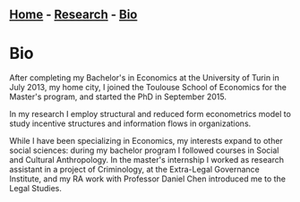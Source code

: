 ## [Home](./index.html)  -  [Research](./research.html) - [Bio](./bio.html)

# Bio

After completing my Bachelor's in Economics at the University of Turin in July 2013, my home city, I joined the Toulouse School of Economics for the Master's program, and started the PhD in September 2015.

In my research I employ structural and reduced form econometrics model to study incentive structures and information flows in organizations.

While I have been specializing in Economics, my interests expand to other social sciences: during my bachelor program I followed courses in Social and Cultural Anthropology. 
In the master's internship I worked as research assistant in a project of Criminology, at the Extra-Legal Governance Institute, and my RA work with Professor Daniel Chen introduced me to the Legal Studies.



